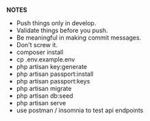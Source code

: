 **NOTES**
- Push things only in develop.
- Validate things before you push.
- Be meaningful in making commit messages.
- Don't screw it.
- composer install
- cp .env.example.env
- php artisan key:generate
- php artisan passport:install
- php artisan passport:keys
- php artisan migrate
- php artisan db:seed
- php artisan serve
- use postman / insomnia to test api endpoints